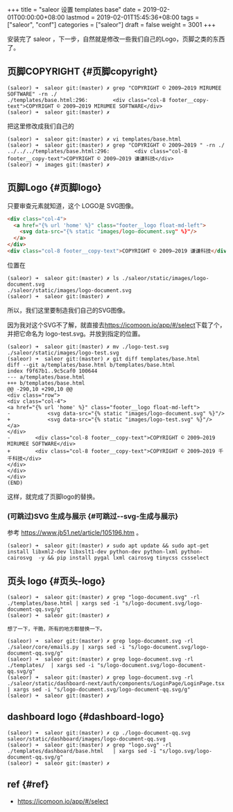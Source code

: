 +++
title = "saleor 设置 templates base"
date = 2019-02-01T00:00:00+08:00
lastmod = 2019-02-01T15:45:36+08:00
tags = ["saleor", "conf"]
categories = ["saleor"]
draft = false
weight = 3001
+++

安装完了 saleor ，下一步，自然就是修改一些我们自己的Logo，页脚之类的东西了。


## 页脚COPYRIGHT {#页脚copyright}

```shell
(saleor) ➜  saleor git:(master) ✗ grep "COPYRIGHT © 2009–2019 MIRUMEE SOFTWARE" -rn ./
./templates/base.html:296:        <div class="col-8 footer__copy-text">COPYRIGHT © 2009–2019 MIRUMEE SOFTWARE</div>
(saleor) ➜  saleor git:(master) ✗
```

把这里修改成我们自己的

```shell
(saleor) ➜  saleor git:(master) ✗ vi templates/base.html
(saleor) ➜  saleor git:(master) ✗ grep "COPYRIGHT © 2009–2019 " -rn ./
../../../templates/base.html:296:        <div class="col-8 footer__copy-text">COPYRIGHT © 2009–2019 谦谦科技</div>
(saleor) ➜  images git:(master) ✗
```


## 页脚Logo {#页脚logo}

只要审查元素就知道，这个 LOGO是 SVG图像。

```html
<div class="col-4">
  <a href="{% url 'home' %}" class="footer__logo float-md-left">
    <svg data-src="{% static "images/logo-document.svg" %}"/>
  </a>
</div>
<div class="col-8 footer__copy-text">COPYRIGHT © 2009–2019 谦谦科技</div>
```

位置在

```shell
(saleor) ➜  saleor git:(master) ✗ ls ./saleor/static/images/logo-document.svg
./saleor/static/images/logo-document.svg
(saleor) ➜  saleor git:(master) ✗
```

所以，我们这里要制造我们自己的SVG图像。

因为我对这个SVG不了解，就直接去<https://icomoon.io/app/#/select>下载了个，并把它命名为 logo-test.svg。并放到指定的位置。

```shell
(saleor) ➜  saleor git:(master) ✗ mv ./logo-test.svg ./saleor/static/images/logo-test.svg
(saleor) ➜  saleor git:(master) ✗ git diff templates/base.html
diff --git a/templates/base.html b/templates/base.html
index f9f67b1..9c5caf0 100644
--- a/templates/base.html
+++ b/templates/base.html
@@ -290,10 +290,10 @@
<div class="row">
<div class="col-4">
<a href="{% url 'home' %}" class="footer__logo float-md-left">
-            <svg data-src="{% static "images/logo-document.svg" %}"/>
+            <svg data-src="{% static "images/logo-test.svg" %}"/>
</a>
</div>
-        <div class="col-8 footer__copy-text">COPYRIGHT © 2009–2019 MIRUMEE SOFTWARE</div>
+        <div class="col-8 footer__copy-text">COPYRIGHT © 2009–2019 千千科技</div>
</div>
</div>
</div>
(END)
```

这样，就完成了页脚logo的替换。


### (可跳过)SVG 生成与展示 {#可跳过--svg-生成与展示}

参考 <https://www.jb51.net/article/105196.htm> 。

```shell
(saleor) ➜  saleor git:(master) ✗ sudo apt update && sudo apt-get install libxml2-dev libxslt1-dev python-dev python-lxml python-cairosvg  -y && pip install pygal lxml cairosvg tinycss cssselect
```


## 页头 logo {#页头-logo}

```
(saleor) ➜  saleor git:(master) ✗ grep "logo-document.svg" -rl ./templates/base.html | xargs sed -i "s/logo-document.svg/logo-document-qq.svg/g"
(saleor) ➜  saleor git:(master) ✗

想了一下，干脆，所有的地方都替换一下。

(saleor) ➜  saleor git:(master) ✗ grep logo-document.svg -rl ./saleor/core/emails.py | xargs sed -i "s/logo-document.svg/logo-document-qq.svg/g"
(saleor) ➜  saleor git:(master) ✗ grep logo-document.svg -rl ./templates/  | xargs sed -i "s/logo-document.svg/logo-document-qq.svg/g"
(saleor) ➜  saleor git:(master) ✗ grep logo-document.svg -rl ./saleor/static/dashboard-next/auth/components/LoginPage/LoginPage.tsx | xargs sed -i "s/logo-document.svg/logo-document-qq.svg/g"
(saleor) ➜  saleor git:(master) ✗
```


## dashboard logo {#dashboard-logo}

```
(saleor) ➜  saleor git:(master) ✗ cp ./logo-document-qq.svg saleor/static/dashboard/images/logo-document-qq.svg
(saleor) ➜  saleor git:(master) ✗ grep "logo.svg" -rl ./templates/dashboard/base.html   | xargs sed -i "s/logo.svg/logo-document-qq.svg/g"
(saleor) ➜  saleor git:(master) ✗
```


## ref {#ref}

-   <https://icomoon.io/app/#/select>
